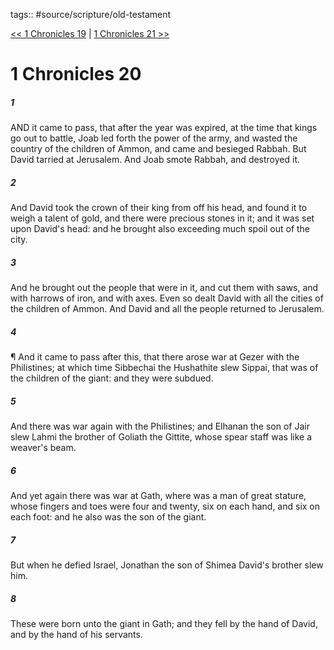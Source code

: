 tags:: #source/scripture/old-testament

[<< 1 Chronicles 19](/Old_Testament/13_1_Chronicles/1_Chronicles_19.md) | [1 Chronicles 21 >>](/Old_Testament/13_1_Chronicles/1_Chronicles_21.md)

# 1 Chronicles 20

##### 1

AND it came to pass, that after the year was expired, at the time that kings go out to battle, Joab led forth the power of the army, and wasted the country of the children of Ammon, and came and besieged Rabbah. But David tarried at Jerusalem. And Joab smote Rabbah, and destroyed it.

##### 2

And David took the crown of their king from off his head, and found it to weigh a talent of gold, and there were precious stones in it; and it was set upon David's head: and he brought also exceeding much spoil out of the city.

##### 3

And he brought out the people that were in it, and cut them with saws, and with harrows of iron, and with axes. Even so dealt David with all the cities of the children of Ammon. And David and all the people returned to Jerusalem.

##### 4

¶ And it came to pass after this, that there arose war at Gezer with the Philistines; at which time Sibbechai the Hushathite slew Sippai, that was of the children of the giant: and they were subdued.

##### 5

And there was war again with the Philistines; and Elhanan the son of Jair slew Lahmi the brother of Goliath the Gittite, whose spear staff was like a weaver's beam.

##### 6

And yet again there was war at Gath, where was a man of great stature, whose fingers and toes were four and twenty, six on each hand, and six on each foot: and he also was the son of the giant.

##### 7

But when he defied Israel, Jonathan the son of Shimea David's brother slew him.

##### 8

These were born unto the giant in Gath; and they fell by the hand of David, and by the hand of his servants.
